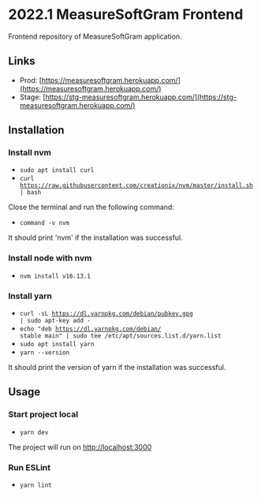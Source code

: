# 2022.1 MeasureSoftGram Frontend

Frontend repository of MeasureSoftGram application.

## Links

- Prod: [https://measuresoftgram.herokuapp.com/](https://measuresoftgram.herokuapp.com/)
- Stage: [https://stg-measuresoftgram.herokuapp.com/](https://stg-measuresoftgram.herokuapp.com/)

## Installation

### Install nvm

* <code>sudo apt install curl </code>
* <code>curl https://raw.githubusercontent.com/creationix/nvm/master/install.sh | bash </code>

Close the terminal and run the following command:
* <code>command -v nvm</code>

It should print 'nvm' if the installation was successful.

### Install node with nvm

* <code>nvm install v16.13.1</code>

### Install yarn

* <code>curl -sL https://dl.yarnpkg.com/debian/pubkey.gpg | sudo apt-key add -</code>
* <code>echo "deb https://dl.yarnpkg.com/debian/ stable main" | sudo tee /etc/apt/sources.list.d/yarn.list</code>
* <code>sudo apt install yarn</code>
* <code>yarn --version</code>

It should print the version of yarn if the installation was successful.

## Usage

### Start project local

* <code>yarn dev</code>

The project will run on [http://localhost:3000](http://localhost:3000)

### Run ESLint
* <code>yarn lint</code>
